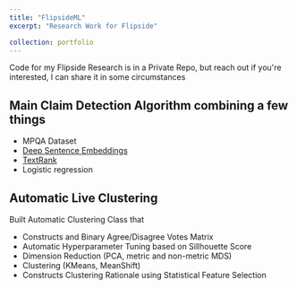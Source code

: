 ```yaml
---
title: "FlipsideML"
excerpt: "Research Work for Flipside"

collection: portfolio
---
```


Code for my Flipside Research is in a Private Repo, but reach out if you're interested, I can share it in some circumstances

## Main Claim Detection Algorithm combining a few things

* MPQA Dataset
* [Deep Sentence Embeddings](https://arxiv.org/abs/1705.02364)
* [TextRank](https://web.eecs.umich.edu/~mihalcea/papers/mihalcea.emnlp04.pdf)
* Logistic regression

## Automatic Live Clustering 

Built Automatic Clustering Class that 

* Constructs and Binary Agree/Disagree Votes Matrix
* Automatic Hyperparameter Tuning based on Sillhouette Score
* Dimension Reduction (PCA, metric and non-metric MDS)
* Clustering (KMeans, MeanShift)
* Constructs Clustering Rationale using Statistical Feature Selection
